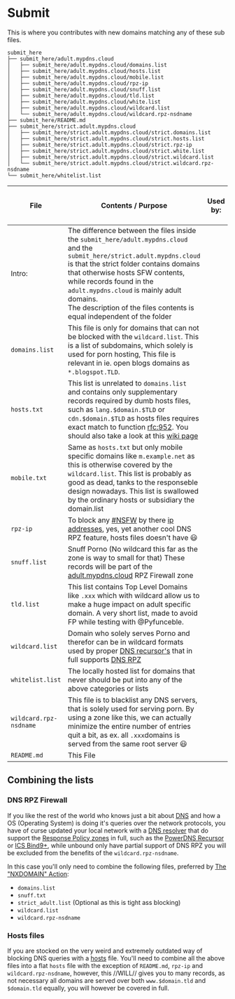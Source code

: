 # Submit

This is where you contributes with new domains matching any of these sub
files.

```shell
submit_here
├── submit_here/adult.mypdns.cloud
│   ├── submit_here/adult.mypdns.cloud/domains.list
│   ├── submit_here/adult.mypdns.cloud/hosts.list
│   ├── submit_here/adult.mypdns.cloud/mobile.list
│   ├── submit_here/adult.mypdns.cloud/rpz-ip
│   ├── submit_here/adult.mypdns.cloud/snuff.list
│   ├── submit_here/adult.mypdns.cloud/tld.list
│   ├── submit_here/adult.mypdns.cloud/white.list
│   ├── submit_here/adult.mypdns.cloud/wildcard.list
│   └── submit_here/adult.mypdns.cloud/wildcard.rpz-nsdname
├── submit_here/README.md
├── submit_here/strict.adult.mypdns.cloud
│   ├── submit_here/strict.adult.mypdns.cloud/strict.domains.list
│   ├── submit_here/strict.adult.mypdns.cloud/strict.hosts.list
│   ├── submit_here/strict.adult.mypdns.cloud/strict.rpz-ip
│   ├── submit_here/strict.adult.mypdns.cloud/strict.white.list
│   ├── submit_here/strict.adult.mypdns.cloud/strict.wildcard.list
│   └── submit_here/strict.adult.mypdns.cloud/strict.wildcard.rpz-nsdname
└── submit_here/whitelist.list
```


| File                   | Contents / Purpose                                                                                                                                                                                                                                                                                                                                                  | Used by: | [DNS RPZ](#dns-rpz-firewall) | Pi-hole<br>([with wildcard](#pi-hole) support) | Pi-Hole<br>(without wildcard support) | [Hosts files](#hosts-files) |
| ---------------------- | ------------------------------------------------------------------------------------------------------------------------------------------------------------------------------------------------------------------------------------------------------------------------------------------------------------------------------------------------------------------- | -------- | ---------------------------- | ---------------------------------------------- | ------------------------------------- | --------------------------- |
| Intro:                 | The difference between the files inside the `submit_here/adult.mypdns.cloud` and the `submit_here/strict.adult.mypdns.cloud` is that the strict folder contains domains that otherwise hosts SFW contents, while records found in the `adult.mypdns.cloud` is mainly adult domains.<br>The description of the files contents is equal independent of the folder     |          |                              |                                                |                                       |                             |
| `domains.list`         | This file is only for domains that can not be blocked with the `wildcard.list`. This is a list of subdomains, which solely is used for porn hosting, This file is relevant in ie. open blogs domains as `*.blogspot.TLD`.                                                                                                                                           |          | :heavy_check_mark:           | :heavy_check_mark:                             | :heavy_check_mark:                    | :heavy_check_mark:          |
| `hosts.txt`            | This list is unrelated to `domains.list` and contains only supplementary records required by dumb hosts files, such as `lang.$domain.$TLD` or `cdn.$domain.$TLD` as hosts files requires exact match to function [rfc:952](http://tools.ietf.org/html/rfc952). You should also take a look at this [wiki page](https://mypdns.org/mypdns/support/-/wikis/DNS-Hosts) |          | :heavy_division_sign:        | :heavy_division_sign:                          | :heavy_check_mark:                    | :heavy_check_mark:          |
| `mobile.txt`           | Same as `hosts.txt` but only mobile specific domains like `m.example.net` as this is otherwise covered by the `wildcard.list`. This list is probably as good as dead, tanks to the responseble design nowadays. This list is swallowed by the ordinary hosts or subsidiary the domain.list                                                                          |          | :heavy_division_sign:        | :heavy_division_sign:                          | :heavy_check_mark:                    | :heavy_check_mark:          |
| `rpz-ip`               | To block any [#NSFW](https://mypdns.org/groups/my-privacy-dns/-/issues?scope=all&state=all&label_name[]=NSFW%3A%3APorn) by there [ip addresses](https://mypdns.org/mypdns/support/-/wikis/RPZ-record-types#the-response-ip-address-trigger-rpz-ip), yes, yet another cool DNS RPZ feature, hosts files doesn't have :smiley:                                        |          | :heavy_check_mark:           | :heavy_division_sign:                          | :heavy_division_sign:                 | :heavy_division_sign:       |
| `snuff.list`           | Snuff Porno (No wildcard this far as the zone is way to small for that) These records will be part of the [adult.mypdns.cloud](https://mypdns.org/mypdns/support/-/wikis/RPZ-List#adultmypdnscloud) RPZ Firewall zone                                                                                                                                               |          | :heavy_check_mark:           | :heavy_check_mark:                             | :heavy_check_mark:                    | :heavy_check_mark:          |
| `tld.list`             | This list contains Top Level Domains like `.xxx` which with wildcard allow us to make a huge impact on adult specific domain. A very short list, made to avoid FP while testing with @Pyfunceble.                                                                                                                                                                   |          | :heavy_check_mark:           | :heavy_check_mark:                             | :heavy_division_sign:                 | :heavy_division_sign:       |
| `wildcard.list`        | Domain who solely serves Porno and therefor can be in wildcard formats used by proper [DNS recursor's](https://mypdns.org/mypdns/support/-/wikis/dns/DnsResolver) that in full supports [DNS RPZ](https://mypdns.org/MypDNS/support/-/wikis/rpz/)                                                                                                                   |          | :heavy_check_mark:           | :heavy_check_mark:                             | :heavy_check_mark:                    | :heavy_check_mark:          |
| `whitelist.list`       | The locally hosted list for domains that never should be put into any of the above categories or lists                                                                                                                                                                                                                                                              |          | :heavy_check_mark:           | :heavy_division_sign:                          | :heavy_division_sign:                 | :heavy_division_sign:       |
| `wildcard.rpz-nsdname` | This file is to blacklist any DNS servers, that is solely used for serving porn. By using a zone like this, we can actually minimize the entire number of entries quit a bit, as ex. all `.xxx`domains is served from the same root server :smiley:                                                                                                                 |          | :heavy_check_mark:           | :heavy_division_sign:                          | :heavy_division_sign:                 | :heavy_division_sign:       |
| `README.md`            | This File                                                                                                                                                                                                                                                                                                                                                           |          |                              |                                                |                                       |                             |

## Combining the lists

### DNS RPZ Firewall
If you like the rest of the world who knows just a bit about
[DNS](https://www.mypdns.org/w/dns/) and how a OS (Operating System) is
doing it's queries over the network protocols, you have of curse updated
your local network with a
[DNS resolver](https://www.mypdns.org/w/dnsresolver/) that do support
the [Response Policy zones](https://www.mypdns.org/w/rpz/) in full, such
as the [PowerDNS Recursor](https://www.mypdns.org/source/pdns-recursor/)
or [ICS Bind9+](https://www.mypdns.org/source/dns-rpz-integration/browse/master/Bind_9/),
while unbound only have partial support of DNS RPZ you will be excluded
from the benefits of the `wildcard.rpz-nsdname`.

In this case you'll only need to combine the following files, preferred
by [The "NXDOMAIN" Action](https://www.mypdns.org/w/rpz_record_types/#the-quot-nxdomain-quot-action):

  - `domains.list`
  - `snuff.txt`
  - `strict_adult.list` (Optional as this is tight ass blocking)
  - `wildcard.list`
  - `wildcard.rpz-nsdname`

### Hosts files
If you are stocked on the very weird and extremely outdated way of
blocking DNS queries with a [hosts](https://www.mypdns.org/w/dnshosts/)
file. You'll need to combine all the above files into a flat `hosts`
file with the exception of `README.md`, `rpz-ip` and
`wildcard.rpz-nsdname`, however, this //WILL// gives you to many records,
as not necessary all domains are served over both `www.$domain.tld` and
`$domain.tld` equally, you will however be covered in full.
